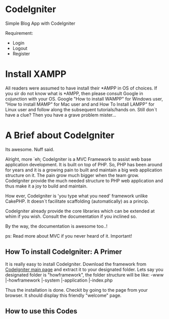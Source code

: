 CodeIgniter
===========

Simple Blog App with CodeIgniter

Requirement:
- Login
- Logout
- Register

Install XAMPP
=============

All readers were assumed to have install their *AMPP in OS of choices. If you sir do not know what is *AMPP, then please consult Google in cojunction with your OS. Google "How to install WAMPP" for Windows user, "How to install MAMP" for Mac user and and How To Install LAMPP" for Linux user and follow along the subsequent tutorials/hands on. Still don`t have a clue? Then you have a grave problem mister... 

A Brief about CodeIgniter
=========================

Its awesome. Nuff said.

Alright, more `eh; CodeIgniter is a MVC Framework to assist web base application development. It is built on top of PHP. So, PHP has been around for years and it is a growing pain to built and maintain a big web application structure on it. The pain grow much bigger when the team grow. CodeIgniter provide the much needed structure to PHP web application and thus make it a joy to build and maintain. 

How ever, CodeIgniter is 'you type what you need' framework unlike CakePHP. It doesn`t facilitate scaffolding (automatically) as a princip. 

CodeIgniter already provide the core libraries which can be extended at whim if you wish. Consult the documentation if you inclined so.

By the way, the documentation is awesome too..!

ps: Read more about MVC if you never heard of it. Important!


How To install CodeIgniter: A Primer
------------------------------------

It is really easy to install CodeIgniter. Download the framework from [CodeIgniter main page](http://codeigniter.com) and extract it to your designated folder. Lets say you designated folder is "howframework", the folder structure will be like:
	-www
		|-howframework
			|-system
			|-application
			|-index.php

Thus the installation is done. Checkit by going to the page from your browser. It should display this friendly "welcome" page.


How to use this Codes
--------------------- 
